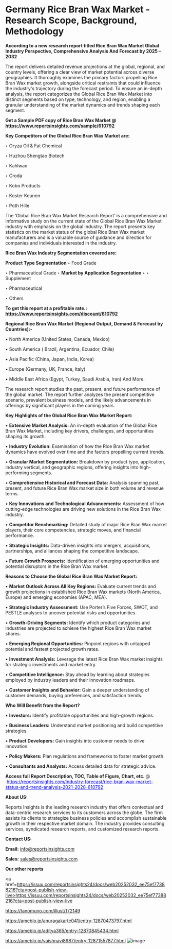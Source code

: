 # Germany Rice Bran Wax Market - Research Scope, Background, Methodology

<strong>According to a new research report titled Rice Bran Wax Market Global Industry Perspective, Comprehensive Analysis And Forecast by 2025 – 2032</strong>

The report delivers detailed revenue projections at the global, regional, and country levels, offering a clear view of market potential across diverse geographies. It thoroughly examines the primary factors propelling Rice Bran Wax market growth, alongside critical restraints that could influence the industry's trajectory during the forecast period. To ensure an in-depth analysis, the report categorizes the Global Rice Bran Wax Market into distinct segments based on type, technology, and region, enabling a granular understanding of the market dynamics and trends shaping each segment.

<strong>Get a Sample PDF copy of Rice Bran Wax Market </strong><strong>@<a href=https://www.reportsinsights.com/sample/610792 style=color:#0000ff;> https://www.reportsinsights.com/sample/610792</a></strong></font>

<strong>Key Competitors of the Global Rice Bran Wax Market are:</strong>

‣ Oryza Oil & Fat Chemical

‣ Huzhou Shengtao Biotech

‣ Kahlwax

‣ Croda

‣ Kobo Products

‣ Koster Keunen

‣ Poth Hille

The ‘Global Rice Bran Wax Market Research Report’ is a comprehensive and informative study on the current state of the Global Rice Bran Wax Market industry with emphasis on the global industry. The report presents key statistics on the market status of the global Rice Bran Wax market manufacturers and is a valuable source of guidance and direction for companies and individuals interested in the industry.

<strong>Rice Bran Wax Industry Segmentation covered are:</strong>

<strong>Product Type Segmentation</strong>
‣
Food Grade

‣ Pharmaceutical Grade
‣ 
<strong>Market by Application Segmentation</strong>
‣
‣  Supplement

‣ Pharmaceutical

‣ Others

<strong>To get this report at a profitable rate.: <a href=https://www.reportsinsights.com/discount/610792 style=color:#0000ff;>https://www.reportsinsights.com/discount/610792</a></strong></font>

<strong>Regional Rice Bran Wax Market (Regional Output, Demand &amp; Forecast by Countries):-</strong>

• North America (United States, Canada, Mexico)

• South America ( Brazil, Argentina, Ecuador, Chile)

• Asia Pacific (China, Japan, India, Korea)

• Europe (Germany, UK, France, Italy)

• Middle East Africa (Egypt, Turkey, Saudi Arabia, Iran) And More.

The research report studies the past, present, and future performance of the global market. The report further analyzes the present competitive scenario, prevalent business models, and the likely advancements in offerings by significant players in the coming years.

<strong>Key Highlights of the Global Rice Bran Wax Market Report:</strong>

• <strong>Extensive Market Analysis:</strong> An in-depth evaluation of the Global Rice Bran Wax Market, including key drivers, challenges, and opportunities shaping its growth.

• <strong>Industry Evolution:</strong> Examination of how the Rice Bran Wax market dynamics have evolved over time and the factors propelling current trends.

• <strong>Granular Market Segmentation:</strong> Breakdown by product type, application, industry vertical, and geographic regions, offering insights into high-performing segments.

• <strong>Comprehensive Historical and Forecast Data:</strong> Analysis spanning past, present, and future Rice Bran Wax market size in both volume and revenue terms.

• <strong>Key Innovations and Technological Advancements:</strong> Assessment of how cutting-edge technologies are driving new solutions in the Rice Bran Wax industry.

• <strong>Competitor Benchmarking:</strong> Detailed study of major Rice Bran Wax market players, their core competencies, strategic moves, and financial performance.

• <strong>Strategic Insights:</strong> Data-driven insights into mergers, acquisitions, partnerships, and alliances shaping the competitive landscape.

• <strong>Future Growth Prospects:</strong> Identification of emerging opportunities and potential disruptors in the Rice Bran Wax market.

<strong>Reasons to Choose the Global Rice Bran Wax Market Report:</strong>

• <strong>Market Outlook Across All Key Regions:</strong> Evaluate current trends and growth projections in established Rice Bran Wax markets (North America, Europe) and emerging economies (APAC, MEA).

• <strong>Strategic Industry Assessment:</strong> Use Porter’s Five Forces, SWOT, and PESTLE analyses to uncover potential risks and opportunities.

• <strong>Growth-Driving Segments:</strong> Identify which product categories and industries are projected to achieve the highest Rice Bran Wax market shares.

• <strong>Emerging Regional Opportunities:</strong> Pinpoint regions with untapped potential and fastest projected growth rates.

• <strong>Investment Analysis:</strong> Leverage the latest Rice Bran Wax market insights for strategic investments and market entry.

• <strong>Competitive Intelligence:</strong> Stay ahead by learning about strategies employed by industry leaders and their innovation roadmaps.

• <strong>Customer Insights and Behavior:</strong> Gain a deeper understanding of customer demands, buying preferences, and satisfaction trends.

<strong>Who Will Benefit from the Report?</strong>

• <strong>Investors:</strong> Identify profitable opportunities and high-growth regions.

• <strong>Business Leaders:</strong> Understand market positioning and build competitive strategies.

• <strong>Product Developers:</strong> Gain insights into customer needs to drive innovation.

• <strong>Policy Makers:</strong> Plan regulations and frameworks to foster market growth.

• <strong>Consultants and Analysts:</strong> Access detailed data for strategic advice.
</ul>
<strong>Access full Report Description, TOC, Table of Figure, Chart, etc. </strong>@  <a href=https://reportsinsights.com/industry-forecast/rice-bran-wax-market-status-and-trend-analysis-2021-2028-610792 style=color:#0000ff;>https://reportsinsights.com/industry-forecast/rice-bran-wax-market-status-and-trend-analysis-2021-2028-610792</a></font>

<strong><strong>About US</strong>:</strong>

Reports Insights is the leading research industry that offers contextual and data-centric research services to its customers across the globe. The firm assists its clients to strategize business policies and accomplish sustainable growth in their respective market domain. The industry provides consulting services, syndicated research reports, and customized research reports.

<strong>Contact US:</strong>

<p class=""""><b>Email:</b> <a href=mailto:info@reportsinsights.com>info@reportsinsights.com</a></p>
<p class=""""><b>Sales:</b> <a href=mailto:sales@reportsinsights.com>sales@reportsinsights.com</a></p>

<strong>Our other reports</strong>

<a href=https://issuu.com/reportsinsights24/docs/web20252032_ee75ef77388216?cta=post-publish-view-live>https://issuu.com/reportsinsights24/docs/web20252032_ee75ef77388216?cta=post-publish-view-live</a>

<a href=https://tanomuno.com/illust/172149>https://tanomuno.com/illust/172149</a>

<a href=https://ameblo.jp/anuragakarte041/entry-12870473797.html>https://ameblo.jp/anuragakarte041/entry-12870473797.html</a>

<a href=https://ameblo.jp/aditya365/entry-12870845434.html>https://ameblo.jp/aditya365/entry-12870845434.html</a>

<a href=https://ameblo.jp/vaishnavi8987/entry-12871557877.html>https://ameblo.jp/vaishnavi8987/entry-12871557877.html</a>
![image](https://github.com/user-attachments/assets/8952dab9-46c8-4622-aeec-59cab6408015)
